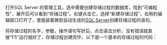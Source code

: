 打开SQL Server 的管理工具，选中需要创建存储过程的数据库，找到“可编程性”，展开后可以看到“存储过程”。右键点击它，选择“新建存储过程”，右侧的编辑窗口打开了，里面装着微软自动生成的[SQL Server](http://hovertree.com/menu/sqlserver/)创建存储过程的语句。

  
将存储过程的名字，参数，操作语句写好后，点击语法分析，没有错误就直接“F5”运行就好了，存储过程创建完毕，以下是一个基本的存储过程的代码：

